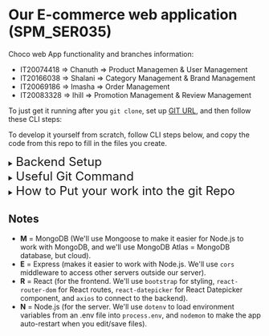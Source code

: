 
# Our E-commerce web application (SPM_SER035)


Choco web App functionality and branches information:

- IT20074418 =>  Chanuth => Product Managemen & User Management 
- IT20166038 => Shalani => Category Management & Brand Management
- IT20069186 => Imasha  => Order Management
- IT20083328 => Ihill =>  Promotion Management & Review Management

To just get it running after you `git clone`, set up [GIT URL](https://github.com/Chanuth10/SPM_SER035.git), and then follow these CLI steps:


To develop it yourself from scratch, follow CLI steps below, and copy the code from this repo to fill in the files you create.



<details>
<summary><span style="font-size:x-large">Backend Setup</span></summary>

```bash
cd backend
npm install express cors mongoose dotenv
npm install -g nodemon
npm ren dev `or`  npm start 
```

</details>

<details>
<summary><span style="font-size:x-large">Useful Git Command</span></summary>

<h1>Git BRANCH</h1>

<b>To see `local branches</b>
```
git branch
```
<b>To see remote branches</b>
```
git branch -r 
```
<b>Create a New Branch</b>
```
git checkout -b my-branch-name
```
<b>For Checkout remote branch(Please Only go to the your branch)</b>
```
git checkout --track origin/my-branch-name 
```
<b>Push to a Branch</b>
```
git push -u origin my-branch-name
```
<b>If your local branch already exists on the remote, run this command</b>
```
git push 
```
<b>Download remote branch</b>
```
git checkout -t origin/remote_branch
```

</details>

<details>
<summary><span style="font-size:x-large">How to Put your work into the git Repo</span></summary>


<b>Firstly You are working Please Checkout your branch</b>
```
git checkout  Your-branch-name
```
<b>After Checkout your branch pull the current information from development branch</b>
```
git pull origin/development
```
<b>Now you are update your details into the your branch. After update details add the details stage area</b>
```
git add .
```
<b>Give the commit message</b>
```
git commit -m "Your meassge "
```
<b>Push to Your Branch</b>
```
git push -u origin Your-branch-name
```
<b>If your local branch already exists on the remote, run this command</b>
```
git push 
```

</details>

## Notes

- **M** = MongoDB (We'll use Mongoose to make it easier for Node.js to work with MongoDB, and we'll use MongoDB Atlas = MongoDB database, but cloud).
- **E** = Express (makes it easier to work with Node.js. We'll use `cors` middleware to access other servers outside our server).
- **R** = React (for the frontend. We'll use `bootstrap` for styling, `react-router-dom` for React routes, `react-datepicker` for React Datepicker component, and `axios` to connect to the backend).
- **N** = Node.js (for the server. We'll use `dotenv` to load environment variables from an .env file into `process.env`, and `nodemon` to make the app auto-restart when you edit/save files).



